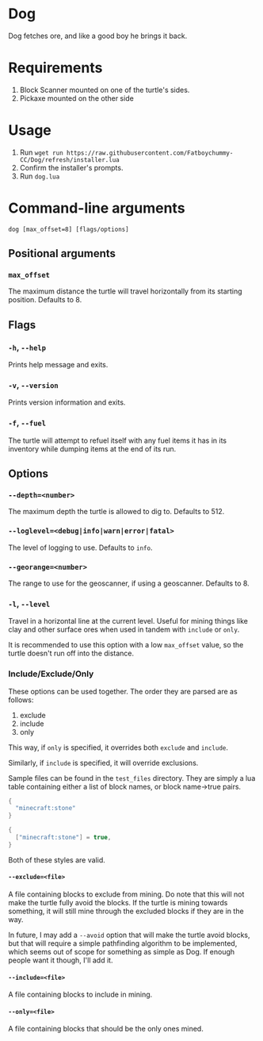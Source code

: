 # Dog
Dog fetches ore, and like a good boy he brings it back.

# Requirements
1. Block Scanner mounted on one of the turtle's sides.
2. Pickaxe mounted on the other side

# Usage
1. Run `wget run https://raw.githubusercontent.com/Fatboychummy-CC/Dog/refresh/installer.lua`
2. Confirm the installer's prompts.
3. Run `dog.lua`

# Command-line arguments
```
dog [max_offset=8] [flags/options]
```
## Positional arguments

### `max_offset`
The maximum distance the turtle will travel horizontally from its starting position. Defaults to 8.

## Flags

### `-h`, `--help`
Prints help message and exits.

### `-v`, `--version`
Prints version information and exits.

### `-f`, `--fuel`
The turtle will attempt to refuel itself with any fuel items it has in its 
inventory while dumping items at the end of its run.

## Options

### `--depth=<number>`
The maximum depth the turtle is allowed to dig to. Defaults to 512.

### `--loglevel=<debug|info|warn|error|fatal>`
The level of logging to use. Defaults to `info`.

### `--georange=<number>`
The range to use for the geoscanner, if using a geoscanner. Defaults to 8.

### `-l`, `--level`
Travel in a horizontal line at the current level. Useful for mining things like
clay and other surface ores when used in tandem with `include` or `only`.

It is recommended to use this option with a low `max_offset` value, so the 
turtle doesn't run off into the distance.

### Include/Exclude/Only
These options can be used together. The order they are parsed are as follows:

1. exclude
2. include
3. only

This way, if `only` is specified, it overrides both `exclude` and `include`.

Similarly, if `include` is specified, it will override exclusions.

Sample files can be found in the `test_files` directory. They are simply a lua
table containing either a list of block names, or block name->true pairs.

```lua
{
  "minecraft:stone"
}
```
```lua
{
  ["minecraft:stone"] = true,
}
```
Both of these styles are valid.

#### `--exclude=<file>`
A file containing blocks to exclude from mining. Do note that this will not make
the turtle fully avoid the blocks. If the turtle is mining towards something,
it will still mine through the excluded blocks if they are in the way.

In future, I may add a `--avoid` option that will make the turtle avoid blocks,
but that will require a simple pathfinding algorithm to be implemented, which
seems out of scope for something as simple as Dog. If enough people want it
though, I'll add it.

#### `--include=<file>`
A file containing blocks to include in mining.

#### `--only=<file>`
A file containing blocks that should be the only ones mined.